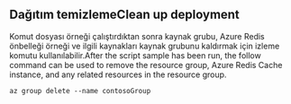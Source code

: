 ## <a name="clean-up-deployment"></a><span data-ttu-id="4819b-101">Dağıtım temizleme</span><span class="sxs-lookup"><span data-stu-id="4819b-101">Clean up deployment</span></span> 

<span data-ttu-id="4819b-102">Komut dosyası örneği çalıştırdıktan sonra kaynak grubu, Azure Redis önbelleği örneği ve ilgili kaynakları kaynak grubunu kaldırmak için izleme komutu kullanılabilir.</span><span class="sxs-lookup"><span data-stu-id="4819b-102">After the script sample has been run, the follow command can be used to remove the resource group, Azure Redis Cache instance, and any related resources in the resource group.</span></span>

```azurecli
az group delete --name contosoGroup
```